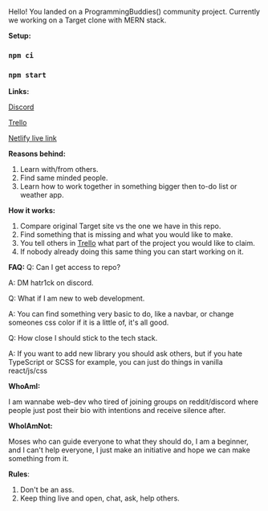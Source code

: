 Hello!
You landed on a ProgrammingBuddies() community project. Currently we working on a Target clone with MERN stack.

**Setup:**

### `npm ci`

### `npm start`

**Links:**

[Discord](https://discord.gg/DbY7Fb846y)

[Trello](https://trello.com/b/Xl0BgMSj/project-ecommerce)

[Netlify live link](https://confident-brattain-8532df.netlify.app/)

**Reasons behind:**

1. Learn with/from others.
2. Find same minded people.
3. Learn how to work together in something bigger then to-do list or weather app.

**How it works:**

1. Compare original Target site vs the one we have in this repo.
2. Find something that is missing and what you would like to make.
3. You tell others in [Trello](https://trello.com/b/Xl0BgMSj/project-ecommerce) what part of the project you would like to claim.
4. If nobody already doing this same thing you can start working on it.

**FAQ:**
Q: Can I get access to repo?

A: DM hatr1ck on discord.

Q: What if I am new to web development.

A: You can find something very basic to do, like a navbar, or change someones css color if it is a little of, it's all good.

Q: How close I should stick to the tech stack.

A: If you want to add new library you should ask others, but if you hate TypeScript or SCSS for example, you can just do things in vanilla react/js/css

**WhoAmI:**

I am wannabe web-dev who tired of joining groups on reddit/discord where people just post their bio with intentions and receive silence after.

**WhoIAmNot:**

Moses who can guide everyone to what they should do, I am a beginner, and I can't help everyone, I just make an initiative and hope we can make something from it.

**Rules**:

1. Don't be an ass.
2. Keep thing live and open, chat, ask, help others.
